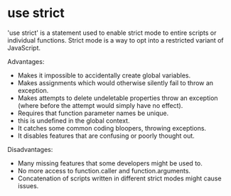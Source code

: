 # use strict

'use strict' is a statement used to enable strict mode to entire scripts or individual functions. Strict mode is a way to opt into a restricted variant of JavaScript.

Advantages:
- Makes it impossible to accidentally create global variables.
- Makes assignments which would otherwise silently fail to throw an exception.
- Makes attempts to delete undeletable properties throw an exception (where before the attempt would simply have no effect).
- Requires that function parameter names be unique.
- this is undefined in the global context.
- It catches some common coding bloopers, throwing exceptions.
- It disables features that are confusing or poorly thought out.

Disadvantages:
- Many missing features that some developers might be used to.
- No more access to function.caller and function.arguments.
- Concatenation of scripts written in different strict modes might cause issues.